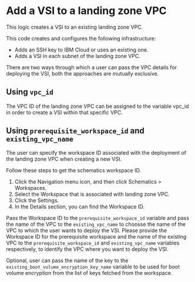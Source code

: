 # Add a VSI to a landing zone VPC

This logic creates a VSI to an existing landing zone VPC.

This code creates and configures the following infrastructure:
- Adds an SSH key to IBM Cloud or uses an existing one.
- Adds a VSI in each subnet of the landing zone VPC.

There are two ways through which a user can pass the VPC details for deploying the VSI, both the approaches are mutually exclusive.

## Using `vpc_id`

The VPC ID of the landing zone VPC can be assigned to the variable vpc_id in order to create a VSI within that specific VPC.

## Using `prerequisite_workspace_id` and `existing_vpc_name`

The user can specify the workspace ID associated with the deployment of the landing zone VPC when creating a new VSI.

Follow these steps to get the schematics workspace ID.

1. Click the Navigation menu icon, and then click Schematics > Workspaces.
1. Select the Workspace that is associated with landing zone VPC.
1. Click the Settings.
1. In the Details section, you can find the Workspace ID.

Pass the Workspace ID to the `prerequisite_workspace_id` variable and pass the name of the VPC to the `existing_vpc_name` to choosse the name of the VPC to which the user wants to deploy the VSI.
Please provide the Workspace ID for the prerequisite workspace and the name of the existing VPC to the `prerequisite_workspace_id` and `existing_vpc_name` variables respectively, to identify the VPC where you want to deploy the VSI.

Optional, user can pass the name of the key to the `existing_boot_volume_encryption_key_name` variable to be used for boot volume encryption from the list of keys fetched from the workspace.
